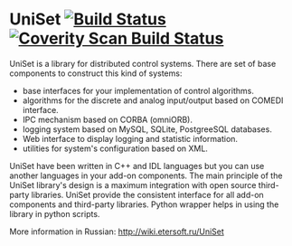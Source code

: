 UniSet [![Build Status](https://travis-ci.org/Etersoft/uniset2.svg?branch=master)](https://travis-ci.org/Etersoft/uniset2) [![Coverity Scan Build Status](https://scan.coverity.com/projects/etersoft-uniset2/badge.svg)](https://scan.coverity.com/projects/etersoft-uniset2)
======

UniSet is a library for distributed control systems.
There are set of base components to construct this kind of systems:
* base interfaces for your implementation of control algorithms.
* algorithms for the discrete and analog input/output based on COMEDI interface.
* IPC mechanism based on CORBA (omniORB).
* logging system based on MySQL, SQLite, PostgreeSQL databases.
* Web interface to display logging and statistic information.
* utilities for system's configuration based on XML.

UniSet have been written in C++ and IDL languages but you can use another languages in your
add-on components. The main principle of the UniSet library's design is a maximum integration
with open source third-party libraries. UniSet provide the consistent interface for all
add-on components and third-party libraries. Python wrapper helps in using the library
in python scripts.

More information in Russian:
http://wiki.etersoft.ru/UniSet

